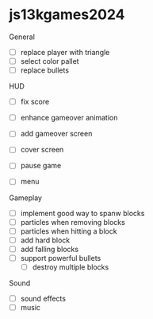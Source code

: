 # js13kgames2024

General

- [ ] replace player with triangle
- [ ] select color pallet
- [ ] replace bullets

HUD

- [ ] fix score
- [ ] enhance gameover animation
- [ ] add gameover screen
- [ ] cover screen
- [ ] pause game
- [ ] menu


Gameplay

- [ ] implement good way to spanw blocks
- [ ] particles when removing blocks
- [ ] particles when hitting a block
- [ ] add hard block
- [ ] add falling blocks
- [ ] support powerful bullets
    - [ ] destroy multiple blocks

Sound

- [ ] sound effects
- [ ] music